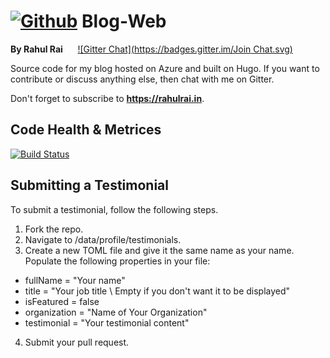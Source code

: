 # [![Github](https://github.frapsoft.com/social/github.png)](https://github.com/moonytheloony/) Blog-Web 
**By Rahul Rai**&nbsp;&nbsp;&nbsp;&nbsp;&nbsp;&nbsp;[![Gitter Chat](https://badges.gitter.im/Join Chat.svg)](https://gitter.im/moonytheloony/)

Source code for my blog hosted on Azure and built on Hugo. If you want to contribute or discuss anything else, then chat with me on Gitter.

Don't forget to subscribe to **https://rahulrai.in**.
## Code Health & Metrices
[![Build Status](https://travis-ci.org/moonytheloony/Blog-Web.svg?branch=master)](https://travis-ci.org/moonytheloony/Blog-Web)

## Submitting a Testimonial
To submit a testimonial, follow the following steps.

1. Fork the repo.
2. Navigate to /data/profile/testimonials.
3. Create a new TOML file and give it the same name as your name. Populate the following properties in your file:
  * fullName = "Your name"
  * title = "Your job title \ Empty if you don't want it to be displayed" 
  * isFeatured = false
  * organization = "Name of Your Organization"
  * testimonial = "Your testimonial content"
4. Submit your pull request.
